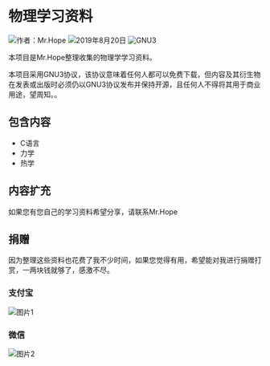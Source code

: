 # 物理学习资料

![作者：Mr.Hope](https://img.shields.io/badge/作者-Mr.Hope-blue.svg) ![2019年8月20日](https://img.shields.io/badge/最后编辑于-2019年8月20日-success.svg) ![GNU3](https://img.shields.io/badge/LICENSE-GNU3-red.svg)

本项目是Mr.Hope整理收集的物理学学习资料。

本项目采用GNU3协议，该协议意味着任何人都可以免费下载，但内容及其衍生物在发表或出版时必须仍以GNU3协议发布并保持开源，且任何人不得将其用于商业用途，望周知。。

## 包含内容

- C语言
- 力学
- 热学

## 内容扩充

如果您有您自己的学习资料希望分享，请联系Mr.Hope

## 捐赠

因为整理这些资料也花费了我不少时间，如果您觉得有用，希望能对我进行捐赠打赏，一两块钱就够了，感激不尽。

### 支付宝

![图片1](https://raw.githubusercontent.com/GodofHope/physics/master/donate/Alipay.png)

### 微信

![图片2](https://raw.githubusercontent.com/GodofHope/physics/master/donate/Wechat.png)
